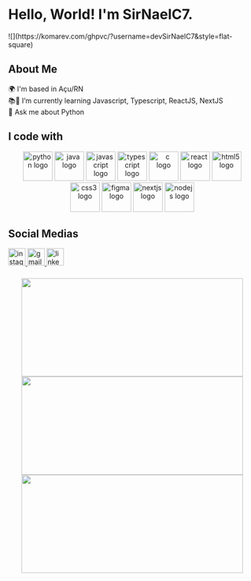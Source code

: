 <h1> Hello, World! I'm SirNaelC7.</h1> 

<div>
  ![](https://komarev.com/ghpvc/?username=devSirNaelC7&style=flat-square)
</div>

###

<h2> About Me</h2> 

<p align="left">🌍  I'm based in Açu/RN<br>📚🧠  I’m currently learning Javascript, Typescript, ReactJS, NextJS<br> 💬 Ask me about Python<br></p>

###

<h2> I code with</h2> 

<div align="center">
  <img src="https://cdn.jsdelivr.net/gh/devicons/devicon/icons/python/python-original.svg" height="60" width="60" alt="python logo"  />
  <img src="https://cdn.jsdelivr.net/gh/devicons/devicon/icons/java/java-original.svg" height="60" width="60" alt="java logo"  />
  <img src="https://cdn.jsdelivr.net/gh/devicons/devicon/icons/javascript/javascript-original.svg" height="60" width="60" alt="javascript logo"  />
  <img src="https://cdn.jsdelivr.net/gh/devicons/devicon/icons/typescript/typescript-plain.svg" height="60" width="60" alt="typescript logo"  />
  <img src="https://cdn.jsdelivr.net/gh/devicons/devicon/icons/c/c-original.svg" height="60" width="60" alt="c logo"  />
  <img src="https://cdn.jsdelivr.net/gh/devicons/devicon/icons/react/react-original.svg" height="60" width="60" alt="react logo"  />
  <img src="https://cdn.jsdelivr.net/gh/devicons/devicon/icons/html5/html5-original.svg" height="60" width="60" alt="html5 logo"  />
  <img src="https://cdn.jsdelivr.net/gh/devicons/devicon/icons/css3/css3-original.svg" height="60" width="60" alt="css3 logo"  />
  <img src="https://cdn.jsdelivr.net/gh/devicons/devicon/icons/figma/figma-original.svg" height="60" width="60" alt="figma logo"  />
  <img src="https://cdn.jsdelivr.net/gh/devicons/devicon/icons/nextjs/nextjs-line.svg" height="60" width="60" alt="nextjs logo"  />
  <img src="https://cdn.jsdelivr.net/gh/devicons/devicon/icons/nodejs/nodejs-original.svg" height="60" width="60" alt="nodejs logo"  />
</div>

###

<h2> Social Medias</h2>

<div align="left">
  <a href="https://www.instagram.com/devsirnaelc7/" target="_blank">
    <img src="https://img.shields.io/static/v1?message=Instagram&logo=instagram&label=&color=E4405F&logoColor=white&labelColor=&style=for-the-badge" height="35" alt="instagram logo"  />
  </a>
  <a href="mailto:sirnaelc7@gmail.com" target="_blank">
    <img src="https://img.shields.io/static/v1?message=Gmail&logo=gmail&label=&color=D14836&logoColor=white&labelColor=&style=for-the-badge" height="35" alt="gmail logo"  />
  </a>
  <a href="https://www.linkedin.com/in/naelson-fernandes/" target="_blank">
    <img src="https://img.shields.io/static/v1?message=LinkedIn&logo=linkedin&label=&color=0077B5&logoColor=white&labelColor=&style=for-the-badge" height="35" alt="linkedin logo"  />
  </a>
</div>

###

<p align="center">
  <a href="https://github.com/devSirNaelC7">
      <img height="200em" width="450em" src="https://github-readme-stats.vercel.app/api?username=devSirNaelC7&show_icons=true&theme=dark&include_all_commits=true&count_private=true&icon_color=fff"/>
      <img height="200em" width="450em" src="https://github-readme-stats.vercel.app/api/top-langs/?username=devSirNaelC7&layout=compact&langs_count=5&theme=dark"/>
      <img height="200em" width="450em" src="https://github-readme-stats.vercel.app/api/wakatime?username=devSirNaelC7&theme=dark" />
    
  </a>
</p>

